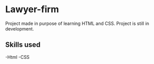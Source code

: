 # Lawyer-firm
Project made in purpose of learning HTML and CSS. Project is still in development.

## Skills used
-Html 
-CSS

